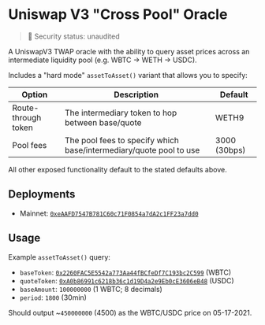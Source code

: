 # Uniswap V3 "Cross Pool" Oracle

> 🚨 Security status: unaudited

A UniswapV3 TWAP oracle with the ability to query asset prices across an intermediate liquidity pool (e.g. WBTC -> WETH -> USDC).

Includes a "hard mode" `assetToAsset()` variant that allows you to specify:

| Option              | Description                                                        | Default      |
| ------------------- | ------------------------------------------------------------------ | ------------ |
| Route-through token | The intermediary token to hop between base/quote                   | WETH9        |
| Pool fees           | The pool fees to specify which base/intermediary/quote pool to use | 3000 (30bps) |

All other exposed functionality default to the stated defaults above.

## Deployments

- Mainnet: [`0xeAAFD7547B781C60c71F0854a7dA2c1FF23a7dd0`](https://etherscan.io/address/0xeaafd7547b781c60c71f0854a7da2c1ff23a7dd0#readContract)

## Usage

Example `assetToAsset()` query:

- `baseToken`: [`0x2260FAC5E5542a773Aa44fBCfeDf7C193bc2C599`](https://etherscan.io/address/0x2260fac5e5542a773aa44fbcfedf7c193bc2c599) (WBTC)
- `quoteToken`: [`0xA0b86991c6218b36c1d19D4a2e9Eb0cE3606eB48`](https://etherscan.io/address/0xa0b86991c6218b36c1d19d4a2e9eb0ce3606eb48) (USDC)
- `baseAmount`: `100000000` (1 WBTC; 8 decimals)
- `period`: `1800` (30min)

Should output ~`450000000` (4500) as the WBTC/USDC price on 05-17-2021.
